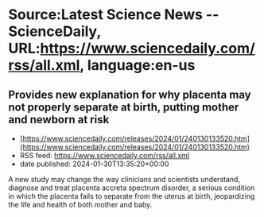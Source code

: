 # Source:Latest Science News -- ScienceDaily, URL:https://www.sciencedaily.com/rss/all.xml, language:en-us

## Provides new explanation for why placenta may not properly separate at birth, putting mother and newborn at risk
 - [https://www.sciencedaily.com/releases/2024/01/240130133520.htm](https://www.sciencedaily.com/releases/2024/01/240130133520.htm)
 - RSS feed: https://www.sciencedaily.com/rss/all.xml
 - date published: 2024-01-30T13:35:20+00:00

A new study may change the way clinicians and scientists understand, diagnose and treat placenta accreta spectrum disorder, a serious condition in which the placenta fails to separate from the uterus at birth, jeopardizing the life and health of both mother and baby.

